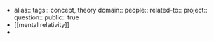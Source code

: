 - alias::
  tags:: concept, theory
  domain::
  people::
  related-to::
  project::
  question::
  public:: true
- [[mental relativity]]
-